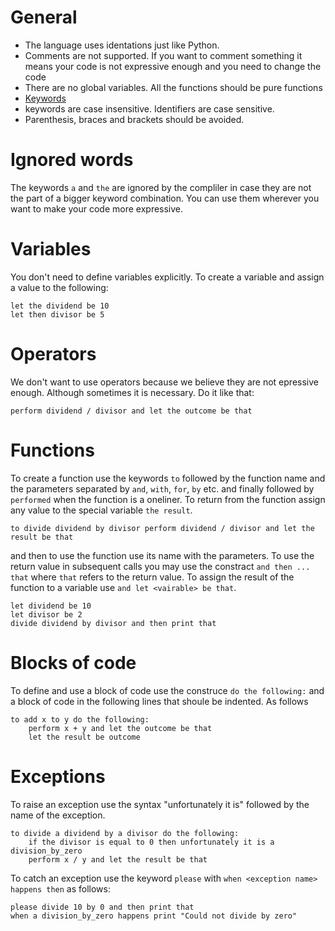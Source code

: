 # General

* The language uses identations just like Python.
* Comments are not supported. If you want to comment something it means your code is not expressive enough and you need to change the code
* There are no global variables. All the functions should be pure functions
* [Keywords](keywords.md)
* keywords are case insensitive. Identifiers are case sensitive.
* Parenthesis, braces and brackets should be avoided.

# Ignored words

The keywords `a` and `the` are ignored by the compliler in case they are not the part of a bigger keyword combination. You can use them wherever you want to make your code more expressive.

# Variables

You don't need to define variables explicitly. To create a variable and assign a value to the following:

```
let the dividend be 10
let then divisor be 5
```

# Operators

We don't want to use operators because we believe they are not epressive enough.  Although sometimes it is necessary. Do it like that:

```
perform dividend / divisor and let the outcome be that
```

# Functions

To create a function use the keywords `to` followed by the function name and the parameters separated by `and`, `with`, `for`, `by` etc. and finally followed by `performed` when the function is a oneliner. To return from the function assign any value to the special variable `the result`. 

```
to divide dividend by divisor perform dividend / divisor and let the result be that 
```

and then to use the function use its name with the parameters. To use the return value in subsequent calls you may use the constract `and then ... that` where `that` refers to the return value. To assign the result of the function to a variable use `and let <vairable> be that`.

```
let dividend be 10
let divisor be 2
divide dividend by divisor and then print that
```

# Blocks of code

To define and use a block of code use the construce `do the following:` and a block of code in the following lines that shoule be indented. As follows

```
to add x to y do the following:
    perform x + y and let the outcome be that
    let the result be outcome
```

# Exceptions

To raise an exception use the syntax "unfortunately it is" followed by the name of the exception. 

```
to divide a dividend by a divisor do the following:
    if the divisor is equal to 0 then unfortunately it is a division_by_zero
    perform x / y and let the result be that

```

To catch an exception use the keyword `please` with `when <exception name> happens then` as follows:

```
please divide 10 by 0 and then print that
when a division_by_zero happens print "Could not divide by zero"
```
